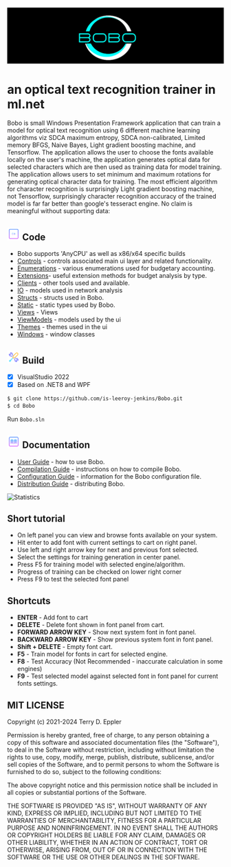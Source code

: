 ![](https://github.com/is-leeroy-jenkins/Bobo/blob/master/Machine/Resources/Assets/GitHubImages/Bobo.png)

# an optical text recognition trainer in ml.net

Bobo is small Windows Presentation Framework application that can train a model for optical text recognition using 6 different machine learning algorithms viz SDCA maximum entropy, SDCA non-calibrated, Limited memory BFGS, Naive Bayes, Light gradient boosting machine, and Tensorflow. 
The application allows the user to choose the fonts available locally on the user's machine, the application generates optical data for selected characters which are then used as training data for model training. The application allows users to set minimum and maximum rotations for generating optical character data for training.
The most efficient algorithm for character recognition is surprisingly Light gradient boosting machine, not Tensorflow, surprisingly character recognition accuracy of the trained model is far far better than google's tesseract engine. No claim is meaningful without supporting data:


## ![](https://github.com/is-leeroy-jenkins/Bobo/blob/master/Machine/Resources/Assets/GitHubImages/csharp.png) Code

- Bobo supports 'AnyCPU' as well as x86/x64 specific builds
- [Controls](https://github.com/is-leeroy-jenkins/Bobo/blob/master/Machine/UI/Controls) - controls associated main ui layer and related functionality.
- [Enumerations](https://github.com/is-leeroy-jenkins/Bobo/blob/master/Machine/Enumerations) - various enumerations used for budgetary accounting.
- [Extensions](https://github.com/is-leeroy-jenkins/Bobo/tree/master/Machine/Extensions)- useful extension methods for budget analysis by type.
- [Clients](https://github.com/is-leeroy-jenkins/Bobo/tree/master/Machine/Data/Clients) - other tools used and available.
- [IO](https://github.com/is-leeroy-jenkins/Bobo/blob/master/Machine/IO) - models used in network analysis
- [Structs](https://github.com/is-leeroy-jenkins/Bobo/tree/master/Machine/Structs) - structs used in Bobo.
- [Static](https://github.com/is-leeroy-jenkins/Bobo/tree/master/Machine/Static) - static types used by Bobo.
- [Views](https://github.com/is-leeroy-jenkins/Bobo/tree/master/Machine/UI/Views) - Views
- [ViewModels](https://github.com/is-leeroy-jenkins/Bobo/tree/master/Machine/UI/ViewModels) - models used by the ui
- [Themes](https://github.com/is-leeroy-jenkins/Bobo/tree/master/Machine/UI/Themes) - themes used in the ui
- [Windows](https://github.com/is-leeroy-jenkins/Bobo/tree/master/Machine/UI/Windows) - window classes

## ![](https://github.com/is-leeroy-jenkins/Bobo/blob/master/Machine/Resources/Assets/GitHubImages/tools.png) Build

- [x] VisualStudio 2022
- [x] Based on .NET8 and WPF

```bash
$ git clone https://github.com/is-leeroy-jenkins/Bobo.git
$ cd Bobo
```
Run `Bobo.sln`


## ![](https://github.com/is-leeroy-jenkins/Bobo/blob/master/Machine/Resources/Assets/GitHubImages/documentation.png) Documentation

- [User Guide](https://github.com/is-leeroy-jenkins/Bobo/blob/master/Machine/Resources/Github/Users.md) - how to use Bobo.
- [Compilation Guide](https://github.com/is-leeroy-jenkins/Bobo/blob/master/Machine/Resources/Github/Compilation.md) - instructions on how to compile Bobo.
- [Configuration Guide](https://github.com/is-leeroy-jenkins/Bobo/blob/master/Machine/Resources/Github/Configuration.md) - information for the Bobo configuration file. 
- [Distribution Guide](https://github.com/is-leeroy-jenkins/Bobo/blob/master/Machine/Resources/Github/Distribution.md) -  distributing Bobo.


![Statistics](https://i.ibb.co/rHScR48/Accuracy.png "Accuracy")

## Short tutorial
* On left panel you can view and browse fonts available on your system. 
* Hit enter to add font with current settings to cart on right panel.
* Use left and right arrow key for next and previous font selected.
* Select the settings for training generation in center panel.
* Press F5 for training model with selected engine/algorithm. 
* Progress of training can be checked on lower right corner
* Press F9 to test the selected font panel


## Shortcuts 
* **ENTER** - Add font to cart
* **DELETE** - Delete font shown in font panel from cart.
* **FORWARD ARROW KEY** - Show next system font in font panel.
* **BACKWARD ARROW KEY** - Show previous system font in font panel.
* **Shift + DELETE** - Empty font cart.
* **F5** - Train model for fonts in cart for selected engine.
* **F8** - Test Accuracy (Not Recommended - inaccurate calculation in some engines)
* **F9** - Test selected model against selected font in font panel for current fonts settings.

## MIT LICENSE

Copyright (c) 2021-2024 Terry D. Eppler

Permission is hereby granted, free of charge, to any person obtaining a copy of this software and associated documentation files (the "Software"), to deal in the Software without restriction, including without limitation the rights to use, copy, modify, merge, publish, distribute, sublicense, and/or sell copies of the Software, and to permit persons to whom the Software is furnished to do so, subject to the following conditions:

The above copyright notice and this permission notice shall be included in all copies or substantial portions of the Software.

THE SOFTWARE IS PROVIDED "AS IS", WITHOUT WARRANTY OF ANY KIND, EXPRESS OR IMPLIED, INCLUDING BUT NOT LIMITED TO THE WARRANTIES OF MERCHANTABILITY, FITNESS FOR A PARTICULAR PURPOSE AND NONINFRINGEMENT. IN NO EVENT SHALL THE AUTHORS OR COPYRIGHT HOLDERS BE LIABLE FOR ANY CLAIM, DAMAGES OR OTHER LIABILITY, WHETHER IN AN ACTION OF CONTRACT, TORT OR OTHERWISE, ARISING FROM, OUT OF OR IN CONNECTION WITH THE SOFTWARE OR THE USE OR OTHER DEALINGS IN THE SOFTWARE.
